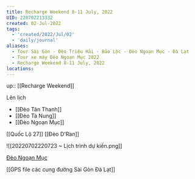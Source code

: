 ```yaml
---
title: Recharge Weekend 8-11 July, 2022
UID: 220702213332
created: 02-Jul-2022
tags:
  - 'created/2022/Jul/02'
  - 'daily/journal'
aliases:
  - Tour Sài Gòn - Đèo Triệu Hải - Bảo Lộc - Đèo Ngoạn Mục - Đà Lạt
  - Tour xe máy Đèo Ngoạn Mục 2022
  - Recharge Weekend 8-11 July, 2022
locations:
---
```

up:: [[Recharge Weekend]]

Lên lịch
- [[Đèo Tân Thanh]]
- [[Đèo Tà Nung]]
- [[Đèo Ngoạn Mục]]

[[Quốc Lộ 27]]
[[Đèo D'Ran]]

![[20220702220723 ~ Lịch trình dự kiến.png]]

[Đèo Ngoạn Mục](geo:11.835094115318457,108.66272447281865)

[[GPS file các cung đường Sài Gòn Đà Lạt]]